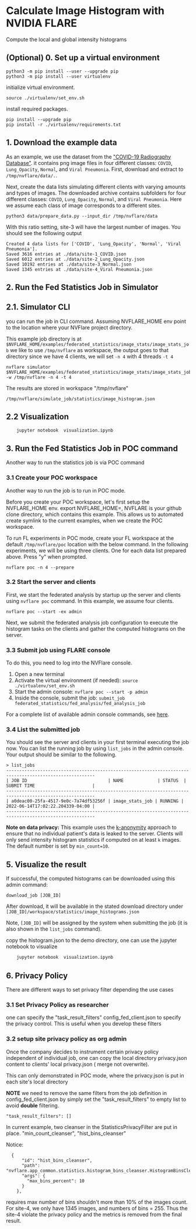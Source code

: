 # Calculate Image Histogram with NVIDIA FLARE

Compute the local and global intensity histograms


## (Optional) 0. Set up a virtual environment
```
python3 -m pip install --user --upgrade pip
python3 -m pip install --user virtualenv
```

initialize virtual environment.
```
source ./virtualenv/set_env.sh
```
install required packages.
```
pip install --upgrade pip
pip install -r ./virtualenv/requirements.txt
```

## 1. Download the example data

As an example, we use the dataset from the ["COVID-19 Radiography Database"](https://www.kaggle.com/tawsifurrahman/covid19-radiography-database).
it contains png image files in four different classes: `COVID`, `Lung_Opacity`, `Normal`, and `Viral Pneumonia`.
First, download and extract to `/tmp/nvflare/data/.`.

Next, create the data lists simulating different clients with varying amounts and types of images. 
The downloaded archive contains subfolders for four different classes: `COVID`, `Lung_Opacity`, `Normal`, and `Viral Pneumonia`.
Here we assume each class of image corresponds to a different sites.
```
python3 data/prepare_data.py --input_dir /tmp/nvflare/data
```

With this ratio setting, site-3 will have the largest number of images. You should see the following output
```
Created 4 data lists for ['COVID', 'Lung_Opacity', 'Normal', 'Viral Pneumonia'].
Saved 3616 entries at ./data/site-1_COVID.json
Saved 6012 entries at ./data/site-2_Lung_Opacity.json
Saved 10192 entries at ./data/site-3_Normal.json
Saved 1345 entries at ./data/site-4_Viral Pneumonia.json
```

## 2. Run the Fed Statistics Job in Simulator 

## 2.1. Simulator CLI

you can run the job in CLI command. Assuming NVFLARE_HOME env point to the location where your NVFlare project directory.

This example job directory is at `$NVFLARE_HOME/examples/federated_statistics/image_stats/image_stats_job`
we like to use `/tmp/nvflare` as workspace, the output goes to that directory
since we have 4 clients, we will set `-n 4` with 4 threads `-t 4`

```
nvflare simulator $NVFLARE_HOME/examples/federated_statistics/image_stats/image_stats_job -w /tmp/nvflare -n 4 -t 4
```

The results are stored in workspace "/tmp/nvflare"
```
/tmp/nvflare/simulate_job/statistics/image_histogram.json
```

## 2.2 Visualization

```python
    jupyter notebook  visualization.ipynb
```  
 

## 3. Run the Fed Statistics Job in POC command

Another way to run the statistics job is via POC command

### 3.1 Create your POC workspace

Another way to run the job is to run in POC mode. 

Before you create your POC workspace, let's first setup the NVFLARE_HOME env. 
export NVFLARE_HOME=<NVFLARE>, NVFLARE is your github clone directory, which contains this example.
This allows us to automated create symlink to the current examples, when we create the POC workspace.

To run FL experiments in POC mode, create your FL workspace at the default `/tmp/nvflare/poc` location with the below command. 
In the following experiments, we will be using three clients. One for each data list prepared above. Press "y" when prompted.
```
nvflare poc -n 4 --prepare 
```

### 3.2 Start the server and clients

First, we start the federated analysis by startup up the server and clients using `nvflare poc` command. In this example, we assume four clients.
```
nvflare poc --start -ex admin
```

Next, we submit the federated analysis job configuration to execute the histogram tasks on the clients and gather the computed histograms on the server. 

### 3.3 Submit job using FLARE console

To do this, you need to log into the NVFlare console.

1. Open a new terminal
2. Activate the virtual environment (if needed): `source ./virtualenv/set_env.sh`
3. Start the admin console: `nvflare poc --start -p admin`
4. Inside the console, submit the job: `submit_job federated_statistics/fed_analysis/fed_analysis_job`  

For a complete list of available admin console commands, see [here](https://nvflare.readthedocs.io/en/main/user_guide/operation.html).

### 3.4 List the submitted job

You should see the server and clients in your first terminal executing the job now.
You can list the running job by using `list_jobs` in the admin console.
Your output should be similar to the following.

```
> list_jobs 
--------------------------------------------------------------------------------------------------------
| JOB ID                               | NAME             | STATUS  | SUBMIT TIME                      |
--------------------------------------------------------------------------------------------------------
| a0deac00-25fa-4517-9e0c-7a74df53256f | image_stats_job | RUNNING | 2022-06-14T17:02:22.204339-04:00 |
--------------------------------------------------------------------------------------------------------
```

**Note on data privacy:** This example uses the [k-anonymity](https://en.wikipedia.org/wiki/K-anonymity) approach to ensure that no individual patient's data is leaked to the server. 
Clients will only send intensity histogram statistics if computed on at least `k` images. The default number is set by `min_count=10`.

## 5. Visualize the result

If successful, the computed histograms can be downloaded using this admin command:
```
download_job [JOB_ID]
```
After download, it will be available in the stated download directory under `[JOB_ID]/workspace/statistics/image_histograms.json`  

Note, `[JOB_ID]` will be assigned by the system when submitting the job (it is also shown in the `list_jobs` command). 

copy the histogram.json to the demo directory, one can use the jupyter notebook to visualize
 
```python
    jupyter notebook  visualization.ipynb
```  
 
## 6. Privacy Policy

There are different ways to set privacy filter depending the use cases

### 3.1 Set Privacy Policy as researcher

one can specify the "task_result_filters" config_fed_client.json to specify
the privacy control.  This is useful when you develop these filters

### 3.2 setup site privacy policy as org admin

Once the company decides to instrument certain privacy policy independent of individual
job, one can copy the local directory privacy.json content to clients' local privacy.json ( merge not overwrite).

This can only demonstrated in POC mode, where the privacy.json is put in each site's local directory

**NOTE** we need to remove the same filters from the job definition in config_fed_client.json
by simply set the   "task_result_filters" to empty list to avoid **double** filtering.

```
"task_result_filters": []
```

In current example, two cleanser in the StatisticsPrivacyFilter are put in place.
"min_count_cleanser",
"hist_bins_cleanser"

Notice: 
```
  {
      "id": "hist_bins_cleanser",
      "path": "nvflare.app_common.statistics.histogram_bins_cleanser.HistogramBinsCleanser",
      "args": {
        "max_bins_percent": 10
      }
    },
```
requires max number of bins shouldn't more than 10% of the images count. For site-4, we only have 1345 images, 
and numbers of bins = 255. Thus the site-4 violate the privacy policy and the metrics is removed from the final result. 